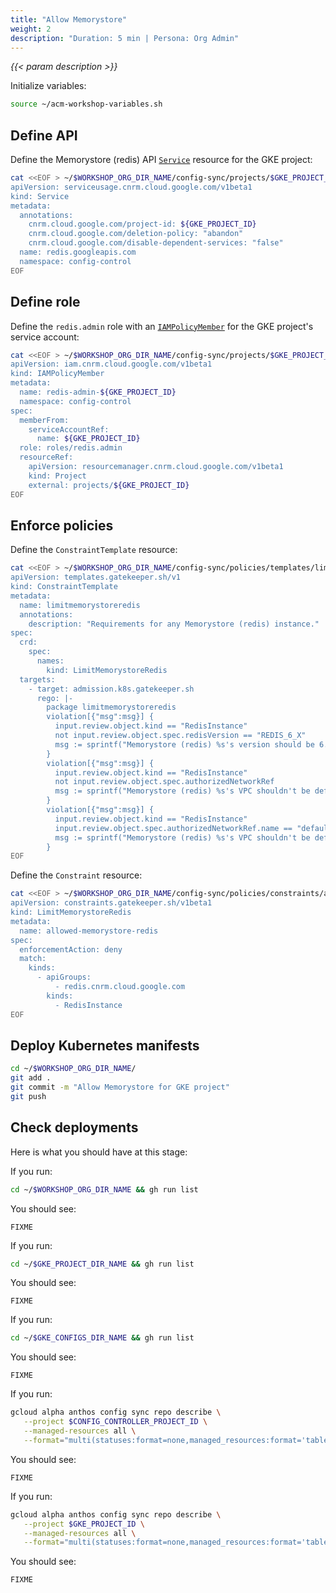 ```yaml
---
title: "Allow Memorystore"
weight: 2
description: "Duration: 5 min | Persona: Org Admin"
---
```

_{{< param description >}}_

Initialize variables:
```Bash
source ~/acm-workshop-variables.sh
```

## Define API

Define the Memorystore (redis) API [`Service`](https://cloud.google.com/config-connector/docs/reference/resource-docs/serviceusage/service) resource for the GKE project:
```Bash
cat <<EOF > ~/$WORKSHOP_ORG_DIR_NAME/config-sync/projects/$GKE_PROJECT_ID/redis-service.yaml
apiVersion: serviceusage.cnrm.cloud.google.com/v1beta1
kind: Service
metadata:
  annotations:
    cnrm.cloud.google.com/project-id: ${GKE_PROJECT_ID}
    cnrm.cloud.google.com/deletion-policy: "abandon"
    cnrm.cloud.google.com/disable-dependent-services: "false"
  name: redis.googleapis.com
  namespace: config-control
EOF
```

## Define role

Define the `redis.admin` role with an [`IAMPolicyMember`](https://cloud.google.com/config-connector/docs/reference/resource-docs/iam/iampolicymember) for the GKE project's service account:
```Bash
cat <<EOF > ~/$WORKSHOP_ORG_DIR_NAME/config-sync/projects/$GKE_PROJECT_ID/redis-admin.yaml
apiVersion: iam.cnrm.cloud.google.com/v1beta1
kind: IAMPolicyMember
metadata:
  name: redis-admin-${GKE_PROJECT_ID}
  namespace: config-control
spec:
  memberFrom:
    serviceAccountRef:
      name: ${GKE_PROJECT_ID}
  role: roles/redis.admin
  resourceRef:
    apiVersion: resourcemanager.cnrm.cloud.google.com/v1beta1
    kind: Project
    external: projects/${GKE_PROJECT_ID}
EOF
```

## Enforce policies

Define the `ConstraintTemplate` resource:
```Bash
cat <<EOF > ~/$WORKSHOP_ORG_DIR_NAME/config-sync/policies/templates/limitmemorystoreredis.yaml
apiVersion: templates.gatekeeper.sh/v1
kind: ConstraintTemplate
metadata:
  name: limitmemorystoreredis
  annotations:
    description: "Requirements for any Memorystore (redis) instance."
spec:
  crd:
    spec:
      names:
        kind: LimitMemorystoreRedis
  targets:
    - target: admission.k8s.gatekeeper.sh
      rego: |-
        package limitmemorystoreredis
        violation[{"msg":msg}] {
          input.review.object.kind == "RedisInstance"
          not input.review.object.spec.redisVersion == "REDIS_6_X"
          msg := sprintf("Memorystore (redis) %s's version should be 6.", [input.review.object.metadata.name])
        }
        violation[{"msg":msg}] {
          input.review.object.kind == "RedisInstance"
          not input.review.object.spec.authorizedNetworkRef
          msg := sprintf("Memorystore (redis) %s's VPC shouldn't be default.", [input.review.object.metadata.name])
        }
        violation[{"msg":msg}] {
          input.review.object.kind == "RedisInstance"
          input.review.object.spec.authorizedNetworkRef.name == "default"
          msg := sprintf("Memorystore (redis) %s's VPC shouldn't be default.", [input.review.object.metadata.name])
        }
EOF
```

Define the `Constraint` resource:
```Bash
cat <<EOF > ~/$WORKSHOP_ORG_DIR_NAME/config-sync/policies/constraints/allowed-memorystore-redis.yaml
apiVersion: constraints.gatekeeper.sh/v1beta1
kind: LimitMemorystoreRedis
metadata:
  name: allowed-memorystore-redis
spec:
  enforcementAction: deny
  match:
    kinds:
      - apiGroups:
          - redis.cnrm.cloud.google.com
        kinds:
          - RedisInstance
EOF
```

## Deploy Kubernetes manifests

```Bash
cd ~/$WORKSHOP_ORG_DIR_NAME/
git add .
git commit -m "Allow Memorystore for GKE project"
git push
```

## Check deployments

Here is what you should have at this stage:

If you run:
```Bash
cd ~/$WORKSHOP_ORG_DIR_NAME && gh run list
```
You should see:
```Plaintext
FIXME
```

If you run:
```Bash
cd ~/$GKE_PROJECT_DIR_NAME && gh run list
```
You should see:
```Plaintext
FIXME
```

If you run:
```Bash
cd ~/$GKE_CONFIGS_DIR_NAME && gh run list
```
You should see:
```Plaintext
FIXME
```

If you run:
```Bash
gcloud alpha anthos config sync repo describe \
   --project $CONFIG_CONTROLLER_PROJECT_ID \
   --managed-resources all \
   --format="multi(statuses:format=none,managed_resources:format='table[box](group:sort=2,kind,name,namespace:sort=1)')"
```
You should see:
```Plaintext
FIXME
```

If you run:
```Bash
gcloud alpha anthos config sync repo describe \
   --project $GKE_PROJECT_ID \
   --managed-resources all \
   --format="multi(statuses:format=none,managed_resources:format='table[box](group:sort=2,kind,name,namespace:sort=1)')"
```
You should see:
```Plaintext
FIXME
```